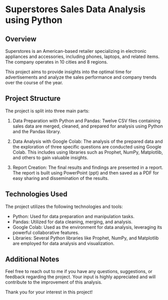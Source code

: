 # Superstores Sales Data Analysis using Python

## Overview
Superstores is an American-based retailer specializing in electronic appliances and accessories, including phones, laptops, and related items. The company operates in 10 cities and 8 regions.

This project aims to provide insights into the optimal time for advertisements and analyze the sales performance and company trends over the course of the year.

## Project Structure
The project is split into three main parts:

1. Data Preparation with Python and Pandas:
Twelve CSV files containing sales data are merged, cleaned, and prepared for analysis using Python and the Pandas library.

2. Data Analysis with Google Colab:
The analysis of the prepared data and the exploration of three specific questions are conducted using Google Colab. This includes using libraries such as Prophet, NumPy, Matplotlib, and others to gain valuable insights.

3. Report Creation:
The final results and findings are presented in a report. The report is built using PowerPoint (ppt) and then saved as a PDF for easy sharing and dissemination of the results.

## Technologies Used
The project utilizes the following technologies and tools:

- Python: Used for data preparation and manipulation tasks.
- Pandas: Utilized for data cleaning, merging, and analysis.
- Google Colab: Used as the environment for data analysis, leveraging its powerful collaborative features.
- Libraries: Several Python libraries like Prophet, NumPy, and Matplotlib are employed for data analysis and visualization.

## Additional Notes
Feel free to reach out to me if you have any questions, suggestions, or feedback regarding the project. Your input is highly appreciated and will contribute to the improvement of this analysis.

Thank you for your interest in this project!


